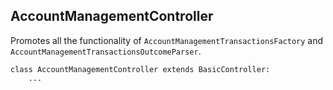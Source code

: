 ## AccountManagementController

Promotes all the functionality of `AccountManagementTransactionsFactory` and `AccountManagementTransactionsOutcomeParser`.

```
class AccountManagementController extends BasicController:
    ...
```
